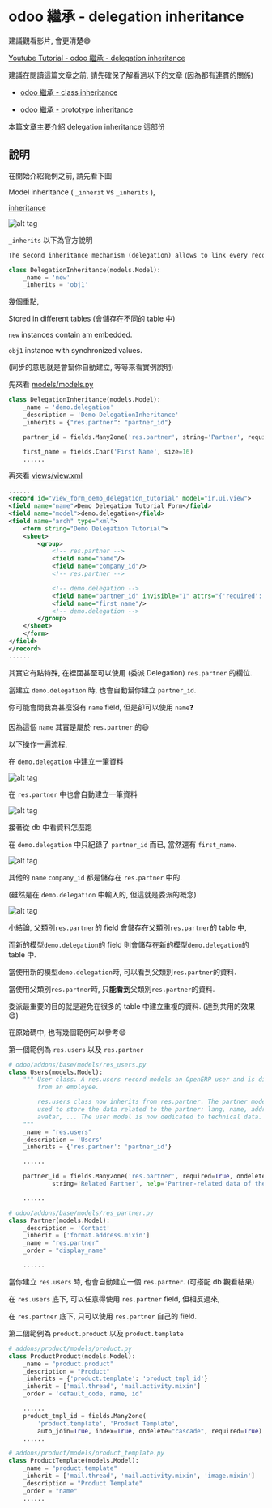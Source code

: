 # odoo 繼承 - delegation inheritance

建議觀看影片, 會更清楚:smile:

[Youtube Tutorial - odoo 繼承 - delegation inheritance](https://youtu.be/J1-Hg9vrXBs)

建議在閱讀這篇文章之前, 請先確保了解看過以下的文章 (因為都有連貫的關係)

* [odoo 繼承 - class inheritance](https://github.com/twtrubiks/odoo-demo-addons-tutorial/tree/master/demo_class_inheritance)

* [odoo 繼承 - prototype inheritance](https://github.com/twtrubiks/odoo-demo-addons-tutorial/tree/master/demo_prototype_inheritance)

本篇文章主要介紹 delegation inheritance 這部份

## 說明

在開始介紹範例之前, 請先看下圖

Model inheritance ( `_inherit` vs `_inherits` ),

[inheritance](https://www.odoo.com/documentation/12.0/howtos/backend.html#inheritance)

![alt tag](https://i.imgur.com/IRPk1By.png)

`_inherits` 以下為官方說明

```txt
The second inheritance mechanism (delegation) allows to link every record of a model to a record in a parent model, and provides transparent access to the fields of the parent record.
```

```python
class DelegationInheritance(models.Model):
    _name = 'new'
    _inherits = 'obj1'
```

幾個重點,

Stored in different tables (會儲存在不同的 table 中)

`new` instances contain am embedded.

`obj1` instance with synchronized values.

(同步的意思就是會幫你自動建立, 等等來看實例說明)

先來看 [models/models.py](models/models.py)

```python
class DelegationInheritance(models.Model):
    _name = 'demo.delegation'
    _description = 'Demo DelegationInheritance'
    _inherits = {"res.partner": "partner_id"}

    partner_id = fields.Many2one('res.partner', string='Partner', required=True, ondelete="cascade")

    first_name = fields.Char('First Name', size=16)
    ......
```

再來看 [views/view.xml](views/view.xml)

```xml
......
<record id="view_form_demo_delegation_tutorial" model="ir.ui.view">
<field name="name">Demo Delegation Tutorial Form</field>
<field name="model">demo.delegation</field>
<field name="arch" type="xml">
    <form string="Demo Delegation Tutorial">
    <sheet>
        <group>
            <!-- res.partner -->
            <field name="name"/>
            <field name="company_id"/>
            <!-- res.partner -->

            <!-- demo.delegation -->
            <field name="partner_id" invisible="1" attrs="{'required': [('id', '!=', False)]}"/>
            <field name="first_name"/>
            <!-- demo.delegation -->
        </group>
    </sheet>
    </form>
</field>
</record>
......
```

其實它有點特殊, 在裡面甚至可以使用 (委派 Delegation) `res.partner` 的欄位.

當建立 `demo.delegation` 時, 也會自動幫你建立 `partner_id`.

你可能會問我為甚麼沒有 `name` field, 但是卻可以使用 `name`:question:

因為這個 `name` 其實是屬於 `res.partner` 的:smile:

以下操作一遍流程,

在 `demo.delegation` 中建立一筆資料

![alt tag](https://i.imgur.com/vfPNsva.png)

在 `res.partner` 中也會自動建立一筆資料

![alt tag](https://i.imgur.com/JZ2EUv1.png)

接著從 db 中看資料怎麼跑

在 `demo.delegation` 中只紀錄了 `partner_id` 而已, 當然還有 `first_name`.

![alt tag](https://i.imgur.com/i7SyECl.png)

其他的 `name` `company_id` 都是儲存在 `res.partner` 中的.

(雖然是在 `demo.delegation` 中輸入的, 但這就是委派的概念)

![alt tag](https://i.imgur.com/UHOqrwx.png)

小結論, 父類別`res.partner`的 field 會儲存在父類別`res.partner`的 table 中,

而新的模型`demo.delegation`的 field 則會儲存在新的模型`demo.delegation`的 table 中.

當使用新的模型`demo.delegation`時, 可以看到父類別`res.partner`的資料.

當使用父類別`res.partner`時, **只能看到**父類別`res.partner`的資料.

委派最重要的目的就是避免在很多的 table 中建立重複的資料. (達到共用的效果:smile:)

在原始碼中, 也有幾個範例可以參考:smile:

第一個範例為 `res.users` 以及 `res.partner`

```python
# odoo/addons/base/models/res_users.py
class Users(models.Model):
    """ User class. A res.users record models an OpenERP user and is different
        from an employee.

        res.users class now inherits from res.partner. The partner model is
        used to store the data related to the partner: lang, name, address,
        avatar, ... The user model is now dedicated to technical data.
    """
    _name = "res.users"
    _description = 'Users'
    _inherits = {'res.partner': 'partner_id'}

    ......

    partner_id = fields.Many2one('res.partner', required=True, ondelete='restrict', auto_join=True,
            string='Related Partner', help='Partner-related data of the user')

    ......

# odoo/addons/base/models/res_partner.py
class Partner(models.Model):
    _description = 'Contact'
    _inherit = ['format.address.mixin']
    _name = "res.partner"
    _order = "display_name"

    ......
```

當你建立 `res.users` 時, 也會自動建立一個 `res.partner`. (可搭配 db 觀看結果)

在 `res.users` 底下, 可以任意得使用 `res.partner` field, 但相反過來,

在 `res.partner` 底下, 只可以使用 `res.partner` 自己的 field.

第二個範例為 `product.product` 以及 `product.template`

```python
# addons/product/models/product.py
class ProductProduct(models.Model):
    _name = "product.product"
    _description = "Product"
    _inherits = {'product.template': 'product_tmpl_id'}
    _inherit = ['mail.thread', 'mail.activity.mixin']
    _order = 'default_code, name, id'

    ......
	product_tmpl_id = fields.Many2one(
		'product.template', 'Product Template',
		auto_join=True, index=True, ondelete="cascade", required=True)
    ......

# addons/product/models/product_template.py
class ProductTemplate(models.Model):
    _name = "product.template"
    _inherit = ['mail.thread', 'mail.activity.mixin', 'image.mixin']
    _description = "Product Template"
    _order = "name"
    ......
```

